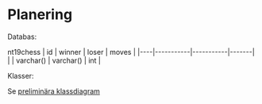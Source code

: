 # Planering

Databas:

nt19chess
| id | winner    | loser     | moves |
|----|-----------|-----------|-------|
|    | varchar() | varchar() | int   |

Klasser: 

Se [preliminära klassdiagram](/Dokumentation/klassdiagram.jpg")
